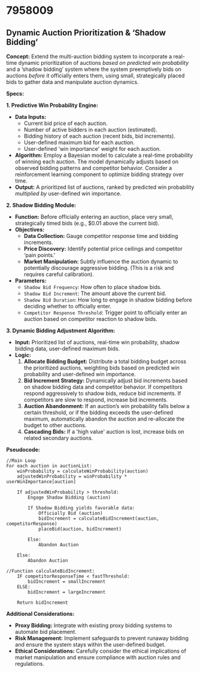 # 7958009

## Dynamic Auction Prioritization & ‘Shadow Bidding’

**Concept:** Extend the multi-auction bidding system to incorporate a real-time dynamic prioritization of auctions *based on predicted win probability* and a ‘shadow bidding’ system where the system preemptively bids on auctions *before* it officially enters them, using small, strategically placed bids to gather data and manipulate auction dynamics.

**Specs:**

**1. Predictive Win Probability Engine:**

*   **Data Inputs:**
    *   Current bid price of each auction.
    *   Number of active bidders in each auction (estimated).
    *   Bidding history of each auction (recent bids, bid increments).
    *   User-defined maximum bid for each auction.
    *   User-defined 'win importance' weight for each auction.
*   **Algorithm:** Employ a Bayesian model to calculate a real-time probability of winning each auction. The model dynamically adjusts based on observed bidding patterns and competitor behavior.  Consider a reinforcement learning component to optimize bidding strategy over time.
*   **Output:** A prioritized list of auctions, ranked by predicted win probability *multiplied by* user-defined win importance.

**2. Shadow Bidding Module:**

*   **Function:** Before officially entering an auction, place very small, strategically timed bids (e.g., $0.01 above the current bid).
*   **Objectives:**
    *   **Data Collection:** Gauge competitor response time and bidding increments.
    *   **Price Discovery:** Identify potential price ceilings and competitor ‘pain points.’
    *   **Market Manipulation:**  Subtly influence the auction dynamic to potentially discourage aggressive bidding. (This is a risk and requires careful calibration).
*   **Parameters:**
    *   `Shadow Bid Frequency`: How often to place shadow bids.
    *   `Shadow Bid Increment`: The amount above the current bid.
    *   `Shadow Bid Duration`:  How long to engage in shadow bidding before deciding whether to officially enter.
    *   `Competitor Response Threshold`: Trigger point to officially enter an auction based on competitor reaction to shadow bids.

**3. Dynamic Bidding Adjustment Algorithm:**

*   **Input:** Prioritized list of auctions, real-time win probability, shadow bidding data, user-defined maximum bids.
*   **Logic:**
    1.  **Allocate Bidding Budget:** Distribute a total bidding budget across the prioritized auctions, weighting bids based on predicted win probability and user-defined win importance.
    2.  **Bid Increment Strategy:**  Dynamically adjust bid increments based on shadow bidding data and competitor behavior.  If competitors respond aggressively to shadow bids, reduce bid increments. If competitors are slow to respond, increase bid increments.
    3.  **Auction Abandonment:**  If an auction’s win probability falls below a certain threshold, or if the bidding exceeds the user-defined maximum, automatically abandon the auction and re-allocate the budget to other auctions.
    4.  **Cascading Bids:** If a 'high value' auction is lost, increase bids on related secondary auctions.

**Pseudocode:**

```
//Main Loop
For each auction in auctionList:
    winProbability = calculateWinProbability(auction)
    adjustedWinProbability = winProbability * userWinImportance[auction]
    
    If adjustedWinProbability > threshold:
        Engage Shadow Bidding (auction)
        
        If Shadow Bidding yields favorable data:
            Officially Bid (auction)
            bidIncrement = calculateBidIncrement(auction, competitorResponse)
            placeBid(auction, bidIncrement)

        Else:
            Abandon Auction

    Else:
        Abandon Auction

//Function calculateBidIncrement:
    IF competitorResponseTime < fastThreshold:
        bidIncrement = smallIncrement
    ELSE:
        bidIncrement = largeIncrement
    
    Return bidIncrement
```

**Additional Considerations:**

*   **Proxy Bidding:** Integrate with existing proxy bidding systems to automate bid placement.
*   **Risk Management:** Implement safeguards to prevent runaway bidding and ensure the system stays within the user-defined budget.
*   **Ethical Considerations:**  Carefully consider the ethical implications of market manipulation and ensure compliance with auction rules and regulations.